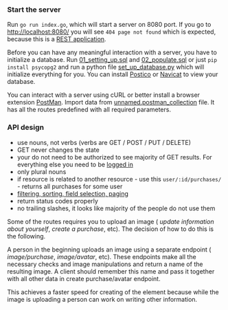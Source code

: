 ### Start the server

Run `go run index.go`, which will start a server on 8080 port. If you go to [http://localhost:8080/](http://localhost:8080/)
you will see `404 page not found` which is expected, because this is a [REST application](https://en.wikipedia.org/wiki/Representational_state_transfer).

Before you can have any meaningful interaction with a server, you have to initialize a database.
Run [01_setting_up.sql](../SQL/01_setting_up.sql) and [02_populate.sql](../SQL/01_setting_up.sql) 
or just `pip install psycopg2` and run a python file  [set_up_database.py](../SQL/set_up_database.py)
which will initialize everything for you. You can install [Postico](https://eggerapps.at/postico/)
or [Navicat](https://www.navicat.com/products/navicat-for-postgresql) to view your database. 

You can interact with a server using cURL or better install a browser extension 
[PostMan](https://www.getpostman.com/). Import data from [unnamed.postman_collection](unnamed.postman_collection) file. It has 
all the routes predefined with all required parameters.

### API design

 - use nouns, not verbs (verbs are GET / POST / PUT / DELETE)
 - GET never changes the state
 - your do not need to be authorized to see majority of GET results. For everything else you need
 to be [logged in](4_jwt.md)
 - only plural nouns
 - if resource is related to another resource - use this `user/:id/purchases/` - returns all purchases for some user
 - [filtering, sorting, field selection, paging](http://blog.mwaysolutions.com/2014/06/05/10-best-practices-for-better-restful-api/)
 - return status codes properly
 - no trailing slashes, it looks like majority of the people do not use them

Some of the routes requires you to upload an image ( *update information about yourself*, 
*create a purchase*, etc). The decision of how to do this is the following.

A person in the beginning uploads an image using a separate endpoint ( *image/purchase*, 
*image/avatar*, etc). These endpoints make all the necessary checks and image manipulations and return
a name of the resulting image. A client should remember this name and pass it together with all other
data in create purchase/avatar endpoint.

This achieves a faster speed for creating of the element because while the image is uploading a person
can work on writing other information.
